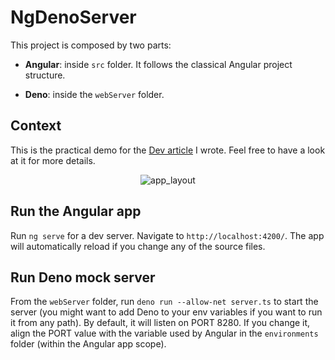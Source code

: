 # NgDenoServer

This project is composed by two parts:

- **Angular**: inside `src` folder. It follows the classical Angular project structure.

- **Deno**: inside the `webServer` folder.

## Context

This is the practical demo for the [Dev article](https://dev.to/paco_ita/create-an-angular-rest-api-mock-with-deno-4of1-temp-slug-8578314) I wrote. Feel free to have a look at it for more details.

<p align="center">
<img src="https://res.cloudinary.com/practicaldev/image/fetch/s--zaxNbWmc--/c_limit%2Cf_auto%2Cfl_progressive%2Cq_auto%2Cw_880/https://dev-to-uploads.s3.amazonaws.com/i/7lxybbz4tj6o0ax1w9ox.png" alt="app_layout">
</p> 

## Run the Angular app

Run `ng serve` for a dev server. Navigate to `http://localhost:4200/`. The app will automatically reload if you change any of the source files.

## Run Deno mock server

From the `webServer` folder, run `deno run --allow-net server.ts` to start the server (you might want to add Deno to your env variables if you want to run it from any path). By default, it will listen on PORT 8280. If you change it, align the PORT value with the variable used by Angular in the `environments` folder (within the Angular app scope). 

